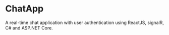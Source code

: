 # ChatApp
A real-time chat application with user authentication using ReactJS, signalR, C# and ASP.NET Core.
